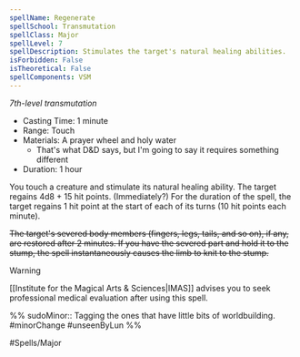 ```yaml
---
spellName: Regenerate
spellSchool: Transmutation
spellClass: Major
spellLevel: 7
spellDescription: Stimulates the target's natural healing abilities.
isForbidden: False
isTheoretical: False
spellComponents: VSM
---
```


*7th-level transmutation*

- Casting Time: 1 minute
- Range: Touch
- Materials: A prayer wheel and holy water
	- That's what D&D says, but I'm going to say it requires something different
- Duration: 1 hour

You touch a creature and stimulate its natural healing ability. The target regains 4d8 + 15 hit points. (Immediately?) For the duration of the spell, the target regains 1 hit point at the start of each of its turns (10 hit points each minute).

~~The target's severed body members (fingers, legs, tails, and so on), if any, are restored after 2 minutes. If you have the severed part and hold it to the stump, the spell instantaneously causes the limb to knit to the stump.~~

>[!warning]
>[[Institute for the Magical Arts & Sciences|IMAS]] advises you to seek professional medical evaluation after using this spell.

%%
sudoMinor:: Tagging the ones that have little bits of worldbuilding.
#minorChange #unseenByLun 
%%

#Spells/Major 